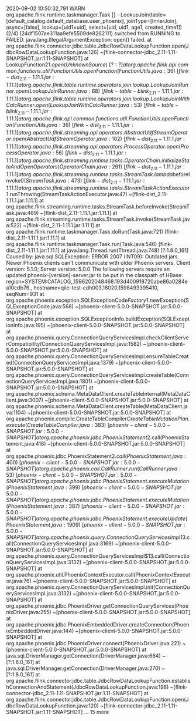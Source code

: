 
2020-09-02 10:50:32,791 WARN  org.apache.flink.runtime.taskmanager.Task                    [] - LookupJoin(table=[default_catalog.default_database.user_phoenix], joinType=[InnerJoin], async=[false], lookup=[uid1=uid], select=[uid, uid1, age1, created_time1]) (2/4) (24df1507ae311aa9efe5509de8262111) switched from RUNNING to FAILED.
java.lang.IllegalArgumentException: open() failed.
	at org.apache.flink.connector.jdbc.table.JdbcRowDataLookupFunction.open(JdbcRowDataLookupFunction.java:126) ~[flink-connector-jdbc_2.11-1.11-SNAPSHOT.jar:1.11-SNAPSHOT]
	at LookupFunction$21.open(Unknown Source) ~[?:?]
	at org.apache.flink.api.common.functions.util.FunctionUtils.openFunction(FunctionUtils.java:36) ~[flink-dist_2.11-1.11.1.jar:1.11.1]
	at org.apache.flink.table.runtime.operators.join.lookup.LookupJoinRunner.open(LookupJoinRunner.java:68) ~[flink-table-blink_2.11-1.11.1.jar:1.11.1]
	at org.apache.flink.table.runtime.operators.join.lookup.LookupJoinWithCalcRunner.open(LookupJoinWithCalcRunner.java:53) ~[flink-table-blink_2.11-1.11.1.jar:1.11.1]
	at org.apache.flink.api.common.functions.util.FunctionUtils.openFunction(FunctionUtils.java:36) ~[flink-dist_2.11-1.11.1.jar:1.11.1]
	at org.apache.flink.streaming.api.operators.AbstractUdfStreamOperator.open(AbstractUdfStreamOperator.java:102) ~[flink-dist_2.11-1.11.1.jar:1.11.1]
	at org.apache.flink.streaming.api.operators.ProcessOperator.open(ProcessOperator.java:56) ~[flink-dist_2.11-1.11.1.jar:1.11.1]
	at org.apache.flink.streaming.runtime.tasks.OperatorChain.initializeStateAndOpenOperators(OperatorChain.java:291) ~[flink-dist_2.11-1.11.1.jar:1.11.1]
	at org.apache.flink.streaming.runtime.tasks.StreamTask.lambda$beforeInvoke$0(StreamTask.java:473) ~[flink-dist_2.11-1.11.1.jar:1.11.1]
	at org.apache.flink.streaming.runtime.tasks.StreamTaskActionExecutor$1.runThrowing(StreamTaskActionExecutor.java:47) ~[flink-dist_2.11-1.11.1.jar:1.11.1]
	at org.apache.flink.streaming.runtime.tasks.StreamTask.beforeInvoke(StreamTask.java:469) ~[flink-dist_2.11-1.11.1.jar:1.11.1]
	at org.apache.flink.streaming.runtime.tasks.StreamTask.invoke(StreamTask.java:522) ~[flink-dist_2.11-1.11.1.jar:1.11.1]
	at org.apache.flink.runtime.taskmanager.Task.doRun(Task.java:721) [flink-dist_2.11-1.11.1.jar:1.11.1]
	at org.apache.flink.runtime.taskmanager.Task.run(Task.java:546) [flink-dist_2.11-1.11.1.jar:1.11.1]
	at java.lang.Thread.run(Thread.java:748) [?:1.8.0_161]
Caused by: java.sql.SQLException: ERROR 2007 (INT09): Outdated jars. Newer Phoenix clients can't communicate with older Phoenix servers. Client version: 5.1.0; Server version: 5.0.0 The following servers require an updated phoenix-[version]-server.jar to be put in the classpath of HBase: region=SYSTEM:CATALOG,,1596202048468.193d400918720abe86a0284ea10cdb76., hostname=qile-test-cdh003,16020,1598493395410, seqNum=931
	at org.apache.phoenix.exception.SQLExceptionCode$Factory$1.newException(SQLExceptionCode.java:568) ~[phoenix-client-5.0.0-SNAPSHOT.jar:5.0.0-SNAPSHOT]
	at org.apache.phoenix.exception.SQLExceptionInfo.buildException(SQLExceptionInfo.java:195) ~[phoenix-client-5.0.0-SNAPSHOT.jar:5.0.0-SNAPSHOT]
	at org.apache.phoenix.query.ConnectionQueryServicesImpl.checkClientServerCompatibility(ConnectionQueryServicesImpl.java:1582) ~[phoenix-client-5.0.0-SNAPSHOT.jar:5.0.0-SNAPSHOT]
	at org.apache.phoenix.query.ConnectionQueryServicesImpl.ensureTableCreated(ConnectionQueryServicesImpl.java:1379) ~[phoenix-client-5.0.0-SNAPSHOT.jar:5.0.0-SNAPSHOT]
	at org.apache.phoenix.query.ConnectionQueryServicesImpl.createTable(ConnectionQueryServicesImpl.java:1801) ~[phoenix-client-5.0.0-SNAPSHOT.jar:5.0.0-SNAPSHOT]
	at org.apache.phoenix.schema.MetaDataClient.createTableInternal(MetaDataClient.java:3007) ~[phoenix-client-5.0.0-SNAPSHOT.jar:5.0.0-SNAPSHOT]
	at org.apache.phoenix.schema.MetaDataClient.createTable(MetaDataClient.java:1104) ~[phoenix-client-5.0.0-SNAPSHOT.jar:5.0.0-SNAPSHOT]
	at org.apache.phoenix.compile.CreateTableCompiler$CreateTableMutationPlan.execute(CreateTableCompiler.java:383) ~[phoenix-client-5.0.0-SNAPSHOT.jar:5.0.0-SNAPSHOT]
	at org.apache.phoenix.jdbc.PhoenixStatement$2.call(PhoenixStatement.java:418) ~[phoenix-client-5.0.0-SNAPSHOT.jar:5.0.0-SNAPSHOT]
	at org.apache.phoenix.jdbc.PhoenixStatement$2.call(PhoenixStatement.java:400) ~[phoenix-client-5.0.0-SNAPSHOT.jar:5.0.0-SNAPSHOT]
	at org.apache.phoenix.call.CallRunner.run(CallRunner.java:53) ~[phoenix-client-5.0.0-SNAPSHOT.jar:5.0.0-SNAPSHOT]
	at org.apache.phoenix.jdbc.PhoenixStatement.executeMutation(PhoenixStatement.java:399) ~[phoenix-client-5.0.0-SNAPSHOT.jar:5.0.0-SNAPSHOT]
	at org.apache.phoenix.jdbc.PhoenixStatement.executeMutation(PhoenixStatement.java:387) ~[phoenix-client-5.0.0-SNAPSHOT.jar:5.0.0-SNAPSHOT]
	at org.apache.phoenix.jdbc.PhoenixStatement.executeUpdate(PhoenixStatement.java:1909) ~[phoenix-client-5.0.0-SNAPSHOT.jar:5.0.0-SNAPSHOT]
	at org.apache.phoenix.query.ConnectionQueryServicesImpl$13.call(ConnectionQueryServicesImpl.java:3169) ~[phoenix-client-5.0.0-SNAPSHOT.jar:5.0.0-SNAPSHOT]
	at org.apache.phoenix.query.ConnectionQueryServicesImpl$13.call(ConnectionQueryServicesImpl.java:3132) ~[phoenix-client-5.0.0-SNAPSHOT.jar:5.0.0-SNAPSHOT]
	at org.apache.phoenix.util.PhoenixContextExecutor.call(PhoenixContextExecutor.java:76) ~[phoenix-client-5.0.0-SNAPSHOT.jar:5.0.0-SNAPSHOT]
	at org.apache.phoenix.query.ConnectionQueryServicesImpl.init(ConnectionQueryServicesImpl.java:3132) ~[phoenix-client-5.0.0-SNAPSHOT.jar:5.0.0-SNAPSHOT]
	at org.apache.phoenix.jdbc.PhoenixDriver.getConnectionQueryServices(PhoenixDriver.java:255) ~[phoenix-client-5.0.0-SNAPSHOT.jar:5.0.0-SNAPSHOT]
	at org.apache.phoenix.jdbc.PhoenixEmbeddedDriver.createConnection(PhoenixEmbeddedDriver.java:144) ~[phoenix-client-5.0.0-SNAPSHOT.jar:5.0.0-SNAPSHOT]
	at org.apache.phoenix.jdbc.PhoenixDriver.connect(PhoenixDriver.java:221) ~[phoenix-client-5.0.0-SNAPSHOT.jar:5.0.0-SNAPSHOT]
	at java.sql.DriverManager.getConnection(DriverManager.java:664) ~[?:1.8.0_161]
	at java.sql.DriverManager.getConnection(DriverManager.java:270) ~[?:1.8.0_161]
	at org.apache.flink.connector.jdbc.table.JdbcRowDataLookupFunction.establishConnectionAndStatement(JdbcRowDataLookupFunction.java:198) ~[flink-connector-jdbc_2.11-1.11-SNAPSHOT.jar:1.11-SNAPSHOT]
	at org.apache.flink.connector.jdbc.table.JdbcRowDataLookupFunction.open(JdbcRowDataLookupFunction.java:120) ~[flink-connector-jdbc_2.11-1.11-SNAPSHOT.jar:1.11-SNAPSHOT]
	... 15 more